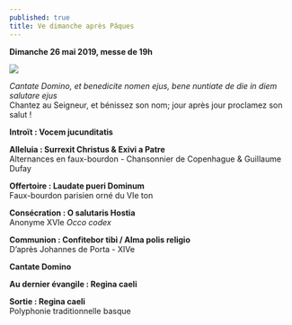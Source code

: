 ```yaml
---
published: true
title: Ve dimanche après Pâques
---
```

**Dimanche 26 mai 2019, messe de 19h**  

![]({{site.baseurl}}/images/Moines%20Legenda%20aurea.jpg)

*Cantate Domino, et benedicite nomen ejus, bene nuntiate de die in diem salutare ejus*  
Chantez au Seigneur, et bénissez son nom; jour après jour proclamez son salut !

**Introït : Vocem jucunditatis**

**Alleluia : Surrexit Christus & Exivi a Patre**  
Alternances en faux-bourdon - Chansonnier de Copenhague & Guillaume Dufay

**Offertoire : Laudate pueri Dominum**  
Faux-bourdon parisien orné du VIe ton

**Consécration : O salutaris Hostia**  
Anonyme XVIe *Occo codex*

**Communion : Confitebor tibi / Alma polis religio**  
D’après Johannes de Porta - XIVe

**Cantate Domino**

**Au dernier évangile : Regina caeli**

**Sortie : Regina caeli**  
Polyphonie traditionnelle basque
